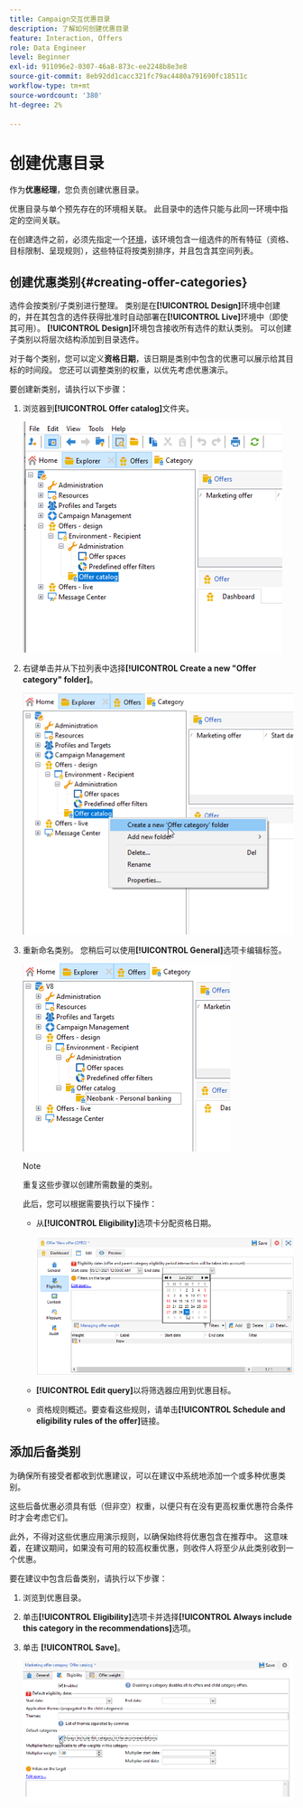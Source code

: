 ```yaml
---
title: Campaign交互优惠目录
description: 了解如何创建优惠目录
feature: Interaction, Offers
role: Data Engineer
level: Beginner
exl-id: 911096e2-0307-46a8-873c-ee2248b8e3e8
source-git-commit: 8eb92dd1cacc321fc79ac4480a791690fc18511c
workflow-type: tm+mt
source-wordcount: '380'
ht-degree: 2%

---
```


# 创建优惠目录

作为&#x200B;**优惠经理**，您负责创建优惠目录。

优惠目录与单个预先存在的环境相关联。 此目录中的选件只能与此同一环境中指定的空间关联。

在创建选件之前，必须先指定一个[环境](interaction-env.md)，该环境包含一组选件的所有特征（资格、目标限制、呈现规则），这些特征将按类别排序，并且包含其空间列表。

## 创建优惠类别{#creating-offer-categories}

选件会按类别/子类别进行整理。 类别是在&#x200B;**[!UICONTROL Design]**&#x200B;环境中创建的，并在其包含的选件获得批准时自动部署在&#x200B;**[!UICONTROL Live]**&#x200B;环境中（即使其可用）。 **[!UICONTROL Design]**&#x200B;环境包含接收所有选件的默认类别。 可以创建子类别以将层次结构添加到目录选件。

对于每个类别，您可以定义&#x200B;**资格日期**，该日期是类别中包含的优惠可以展示给其目标的时间段。 您还可以调整类别的权重，以优先考虑优惠演示。

要创建新类别，请执行以下步骤：

1. 浏览器到&#x200B;**[!UICONTROL Offer catalog]**&#x200B;文件夹。

   ![](assets/offer_cat_create_001.png)

1. 右键单击并从下拉列表中选择&#x200B;**[!UICONTROL Create a new "Offer category" folder]**。

   ![](assets/offer_cat_create_002.png)

1. 重新命名类别。 您稍后可以使用&#x200B;**[!UICONTROL General]**&#x200B;选项卡编辑标签。

   ![](assets/offer_cat_create_003.png)

   >[!NOTE]
   >
   >重复这些步骤以创建所需数量的类别。

   此后，您可以根据需要执行以下操作：

   * 从&#x200B;**[!UICONTROL Eligibility]**&#x200B;选项卡分配资格日期。

     ![](assets/offer_cat_create_004.png)

   * **[!UICONTROL Edit query]**&#x200B;以将筛选器应用到优惠目标。

   * 资格规则概述。要查看这些规则，请单击&#x200B;**[!UICONTROL Schedule and eligibility rules of the offer]**&#x200B;链接。

## 添加后备类别

为确保所有接受者都收到优惠建议，可以在建议中系统地添加一个或多种优惠类别。

这些后备优惠必须具有低（但非空）权重，以便只有在没有更高权重优惠符合条件时才会考虑它们。

此外，不得对这些优惠应用演示规则，以确保始终将优惠包含在推荐中。 这意味着，在建议期间，如果没有可用的较高权重优惠，则收件人将至少从此类别收到一个优惠。

要在建议中包含后备类别，请执行以下步骤：

1. 浏览到优惠目录。
1. 单击&#x200B;**[!UICONTROL Eligibility]**&#x200B;选项卡并选择&#x200B;**[!UICONTROL Always include this category in the recommendations]**&#x200B;选项。
1. 单击 **[!UICONTROL Save]**。

   ![](assets/offer_cat_default_001.png)
